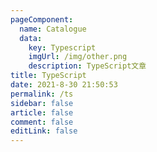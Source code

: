 ```yaml
---
pageComponent: 
  name: Catalogue
  data: 
    key: Typescript
    imgUrl: /img/other.png
    description: TypeScript文章
title: TypeScript
date: 2021-8-30 21:50:53
permalink: /ts
sidebar: false
article: false
comment: false
editLink: false
---
```


